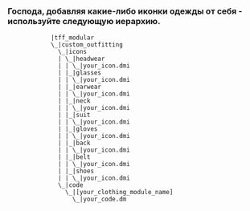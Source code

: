 ### Господа, добавляя какие-либо иконки одежды от себя - используйте следующую иерархию. 

				|tff_modular
				\_|custom_outfitting
				  \_|icons
				  | \_|headwear
				  | | \_|your_icon.dmi
				  | |_|glasses
				  | | \_|your_icon.dmi
				  | |_|earwear
				  | | \_|your_icon.dmi
				  | |_|neck
				  | | \_|your_icon.dmi
				  | |_|suit
				  | | \_|your_icon.dmi
				  | |_|gloves
				  | | \_|your_icon.dmi
				  | |_|back
				  | | \_|your_icon.dmi
				  | |_|belt
				  | | \_|your_icon.dmi
				  | |_|shoes
				  | | \_|your_icon.dmi
				  \_|code
					\_|[your_clothing_module_name]
					  \_|your_code.dm
